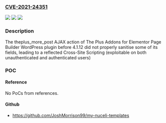 ### [CVE-2021-24351](https://cve.mitre.org/cgi-bin/cvename.cgi?name=CVE-2021-24351)
![](https://img.shields.io/static/v1?label=Product&message=The%20Plus%20Addons%20for%20Elementor%20Page%20Builder&color=blue)
![](https://img.shields.io/static/v1?label=Version&message=4.1.12%3C%204.1.12%20&color=brighgreen)
![](https://img.shields.io/static/v1?label=Vulnerability&message=CWE-79%20Cross-site%20Scripting%20(XSS)&color=brighgreen)

### Description

The theplus_more_post AJAX action of The Plus Addons for Elementor Page Builder WordPress plugin before 4.1.12 did not properly sanitise some of its fields, leading to a reflected Cross-Site Scripting (exploitable on both unauthenticated and authenticated users)

### POC

#### Reference
No PoCs from references.

#### Github
- https://github.com/JoshMorrison99/my-nuceli-templates

